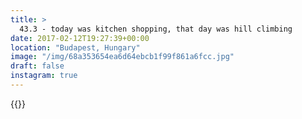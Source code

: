 ```yaml
---
title: >
  43.3 - today was kitchen shopping, that day was hill climbing
date: 2017-02-12T19:27:39+00:00
location: "Budapest, Hungary"
image: "/img/68a353654ea6d64ebcb1f99f861a6fcc.jpg"
draft: false
instagram: true
---
```


{{<photo src="/img/68a353654ea6d64ebcb1f99f861a6fcc.jpg">}}
